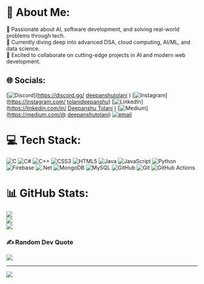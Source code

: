 # 💫 About Me:
👀 Passionate about AI, software development, and solving real-world problems through tech.  <br>🌱 Currently diving deep into advanced DSA, cloud computing, AI/ML, and data science.  <br>💞️ Excited to collaborate on cutting-edge projects in AI and modern web development.


## 🌐 Socials:
[![Discord](https://img.shields.io/badge/Discord-%237289DA.svg?logo=discord&logoColor=white)](https://discord.gg/ [deepanshutolani](https://devfolio.co/@deepanshutolani)  ) [![Instagram](https://img.shields.io/badge/Instagram-%23E4405F.svg?logo=Instagram&logoColor=white)](https://instagram.com/ [tolanideepanshu](https://www.instagram.com/tolanideepanshu/)) [![LinkedIn](https://img.shields.io/badge/LinkedIn-%230077B5.svg?logo=linkedin&logoColor=white)](https://linkedin.com/in/ [Deepanshu Tolani](https://in.linkedin.com/in/deepanshu-tolani-23b7a22b1)  ) [![Medium](https://img.shields.io/badge/Medium-12100E?logo=medium&logoColor=white)](https://medium.com/@ [deepanshutolani](https://www.youtube.com/@deepanshutolani4851)) [![email](https://img.shields.io/badge/Email-D14836?logo=gmail&logoColor=white)](mailto:tolanideepanshu@gmail.com) 

# 💻 Tech Stack:
![C](https://img.shields.io/badge/c-%2300599C.svg?style=for-the-badge&logo=c&logoColor=white) ![C#](https://img.shields.io/badge/c%23-%23239120.svg?style=for-the-badge&logo=csharp&logoColor=white) ![C++](https://img.shields.io/badge/c++-%2300599C.svg?style=for-the-badge&logo=c%2B%2B&logoColor=white) ![CSS3](https://img.shields.io/badge/css3-%231572B6.svg?style=for-the-badge&logo=css3&logoColor=white) ![HTML5](https://img.shields.io/badge/html5-%23E34F26.svg?style=for-the-badge&logo=html5&logoColor=white) ![Java](https://img.shields.io/badge/java-%23ED8B00.svg?style=for-the-badge&logo=openjdk&logoColor=white) ![JavaScript](https://img.shields.io/badge/javascript-%23323330.svg?style=for-the-badge&logo=javascript&logoColor=%23F7DF1E) ![Python](https://img.shields.io/badge/python-3670A0?style=for-the-badge&logo=python&logoColor=ffdd54) ![Firebase](https://img.shields.io/badge/firebase-%23039BE5.svg?style=for-the-badge&logo=firebase) ![.Net](https://img.shields.io/badge/.NET-5C2D91?style=for-the-badge&logo=.net&logoColor=white) ![MongoDB](https://img.shields.io/badge/MongoDB-%234ea94b.svg?style=for-the-badge&logo=mongodb&logoColor=white) ![MySQL](https://img.shields.io/badge/mysql-4479A1.svg?style=for-the-badge&logo=mysql&logoColor=white) ![GitHub](https://img.shields.io/badge/github-%23121011.svg?style=for-the-badge&logo=github&logoColor=white) ![Git](https://img.shields.io/badge/git-%23F05033.svg?style=for-the-badge&logo=git&logoColor=white) ![GitHub Actions](https://img.shields.io/badge/github%20actions-%232671E5.svg?style=for-the-badge&logo=githubactions&logoColor=white)
# 📊 GitHub Stats:
![](https://github-readme-stats.vercel.app/api?username=DeepanshuTolani&theme=cobalt&hide_border=false&include_all_commits=false&count_private=false)<br/>
![](https://nirzak-streak-stats.vercel.app/?user=DeepanshuTolani&theme=cobalt&hide_border=false)<br/>
![](https://github-readme-stats.vercel.app/api/top-langs/?username=DeepanshuTolani&theme=cobalt&hide_border=false&include_all_commits=false&count_private=false&layout=compact)

### ✍️ Random Dev Quote
![](https://quotes-github-readme.vercel.app/api?type=horizontal&theme=radical)

---
[![](https://visitcount.itsvg.in/api?id=DeepanshuTolani&icon=0&color=0)](https://visitcount.itsvg.in)

<!-- Proudly created with GPRM ( https://gprm.itsvg.in ) -->
